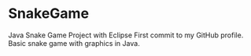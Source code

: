 # SnakeGame
Java Snake Game Project with Eclipse
First commit to my GitHub profile.
Basic snake game with graphics in Java.
